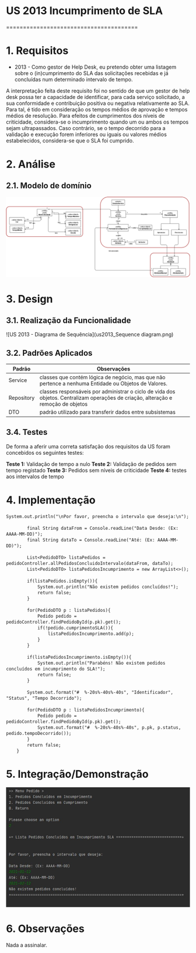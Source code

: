 # US 2013 Incumprimento de SLA
=======================================


# 1. Requisitos

- 2013 - Como gestor de Help Desk, eu pretendo obter uma listagem sobre o (in)cumprimento do SLA das solicitações recebidas e já concluídas num determinado intervalo de tempo.


A interpretação feita deste requisito foi no sentido de que um gestor de help desk possa ter a capacidade de identificar, para cada serviço solicitado, a sua conformidade e contribuição positiva ou negativa relativamente ao SLA.
Para tal, é tido em consideração os tempos médios de aprovação e tempos médios de resolução.
Para efeitos de cumprimentos dos níveis de criticidade, considera-se o incumprimento quando um ou ambos os tempos sejam ultrapassados. Caso contrário, se o tempo decorrido para a validação e execução forem inferiores ou iguais ou valores médios estabelecidos, considera-se que o SLA foi cumprido.   

# 2. Análise

## 2.1. Modelo de domínio

![US 2013 - Modelo de dominio](MD.png)


# 3. Design

## 3.1. Realização da Funcionalidade

![US 2013 - Diagrama de Sequência](us2013_Sequence diagram.png)


## 3.2. Padrões Aplicados

| **Padrão**	   | **Observações**			|
|--------------|--------------------------------|
| Service      | classes que contém lógica de negócio, mas que não pertence a nenhuma Entidade ou Objetos de Valores. |
| Repository    | classes responsáveis por administrar o ciclo de vida dos objetos. Centralizam operações de criação, alteração e remoção de objetos |
| DTO | padrão utilizado para transferir dados entre subsistemas |



## 3.4. Testes

De forma a aferir uma correta satisfação dos requisitos da US foram concebidos os seguintes testes:


**Teste 1:** Validação de tempo a nulo
**Teste 2:** Validação de pedidos sem tempo registado
**Teste 3:** Pedidos sem níveis de criticidade
**Teste 4:** testes aos intervalos de tempo


# 4. Implementação

```
System.out.println("\nPor favor, preencha o intervalo que deseja:\n");

        final String dataFrom = Console.readLine("Data Desde: (Ex: AAAA-MM-DD)");
        final String dataTo = Console.readLine("Até: (Ex: AAAA-MM-DD)");

        List<PedidoDTO> listaPedidos = pedidoController.allPedidosConcluidoIntervalo(dataFrom, dataTo);
        List<PedidoDTO> listaPedidosIncumprimento = new ArrayList<>();

        if(listaPedidos.isEmpty()){
            System.out.println("Não existem pedidos concluídos!");
            return false;
        }

        for(PedidoDTO p : listaPedidos){
            Pedido pedido = pedidoController.findPedidoById(p.pk).get();
            if(!pedido.cumprimentoSLA()){
                listaPedidosIncumprimento.add(p);
            }
        }

        if(listaPedidosIncumprimento.isEmpty()){
            System.out.println("Parabéns! Não existem pedidos concluídos em incumprimento do SLA!");
            return false;
        }

        System.out.format("#  %-20s%-40s%-40s", "Identificador", "Status", "Tempo Decorrido");

        for(PedidoDTO p : listaPedidosIncumprimento){
            Pedido pedido = pedidoController.findPedidoById(p.pk).get();
            System.out.format("#  %-20s%-40s%-40s", p.pk, p.status, pedido.tempoDecorrido());
        }
        return false;
    }
```
# 5. Integração/Demonstração

![US 2013 - Demonstracao](Demonstracao.JPG)


# 6. Observações

Nada a assinalar.
